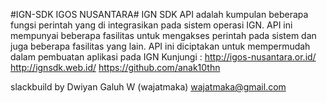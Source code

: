 #IGN-SDK IGOS NUSANTARA#
IGN SDK API adalah kumpulan beberapa fungsi perintah yang di integrasikan pada sistem operasi IGN. 
API ini mempunyai beberapa fasilitas untuk mengakses perintah pada sistem dan juga beberapa fasilitas yang lain.
API ini diciptakan untuk mempermudah dalam pembuatan aplikasi pada IGN
Kunjungi :
http://igos-nusantara.or.id/
http://ignsdk.web.id/
https://github.com/anak10thn

slackbuild by 
Dwiyan Galuh W (wajatmaka)
wajatmaka@gmail.com
